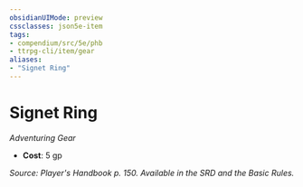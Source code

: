 ```yaml
---
obsidianUIMode: preview
cssclasses: json5e-item
tags:
- compendium/src/5e/phb
- ttrpg-cli/item/gear
aliases: 
- "Signet Ring"
---
```

# Signet Ring
*Adventuring Gear*  

- **Cost**: 5 gp

*Source: Player's Handbook p. 150. Available in the SRD and the Basic Rules.*